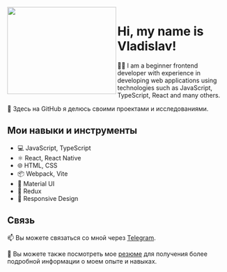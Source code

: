 <br clear="both">

<img align="left" height="200" width="250" src="https://media.giphy.com/media/dxn6fRlTIShoeBr69N/giphy.gif" width="100"/>

# Hi, my name is Vladislav!

👨‍💻 I am a beginner frontend developer with experience in developing web applications using technologies such as JavaScript, TypeScript, React and many others.

🚀 Здесь на GitHub я делюсь своими проектами и исследованиями.

## Мои навыки и инструменты

- 💻 JavaScript, TypeScript
- ⚛️ React, React Native
- 🌐 HTML, CSS
- 📦 Webpack, Vite
- 🎨 Material UI
- 🚀 Redux
- 📱 Responsive Design

## Связь

📫 Вы можете связаться со мной через [Telegram](https://t.me/Siv0k).


📄 Вы можете также посмотреть мое [резюме](..........) для получения более подробной информации о моем опыте и навыках.


